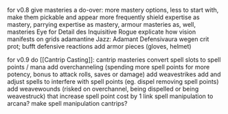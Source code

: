 for v0.8
give masteries a do-over: more mastery options, less to start with, make them pickable and appear more frequently
	shield expertise as mastery, parrying expertise as mastery, armour masteries as, well, masteries
Eye for Detail des Inquisitive Rogue
explicate how vision manifests on grids
adamantine Jazz: Adamant Defensivaura wegen crit prot; bufft defensive reactions
add armor pieces (gloves, helmet)

for v0.9
do [[Cantrip Casting]]: cantrip masteries
convert spell slots to spell points / mana
add overchanneling (spending more spell points for more potency, bonus to attack rolls, saves or damage)
add weavestrikes
add and adjust spells to interfere with spell points (eg. dispel removing spell points)
add weavewounds (risked on overchannel, being dispelled or being weavestruck) that increase spell point cost by 1
link spell manipulation to arcana?
make spell manipulation cantrips?